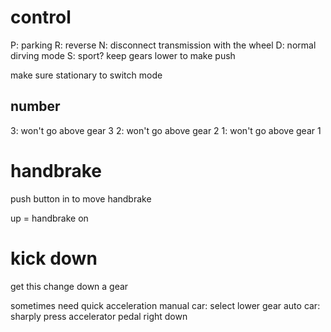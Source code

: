 # control
P: parking
R: reverse
N: disconnect transmission with the wheel
D: normal dirving mode
S: sport? keep gears lower to make push

make sure stationary to switch mode

## number
3: won't go above gear 3
2: won't go above gear 2
1: won't go above gear 1

# handbrake
push button in to move handbrake

up = handbrake on

# kick down
get this change down a gear

sometimes need quick acceleration
manual car: select lower gear
auto car: sharply press accelerator pedal right down










